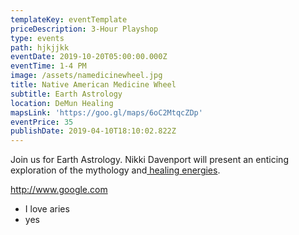```yaml
---
templateKey: eventTemplate
priceDescription: 3-Hour Playshop
type: events
path: hjkjjkk
eventDate: 2019-10-20T05:00:00.000Z
eventTime: 1-4 PM
image: /assets/namedicinewheel.jpg
title: Native American Medicine Wheel
subtitle: Earth Astrology
location: DeMun Healing
mapsLink: 'https://goo.gl/maps/6oC2MtqcZDp'
eventPrice: 35
publishDate: 2019-04-10T18:10:02.822Z
---
```

Join us for Earth Astrology.  Nikki Davenport will present an enticing exploration of the mythology and[ healing energies](http://www.google.com).

<http://www.google.com>

* I love aries
* yes
